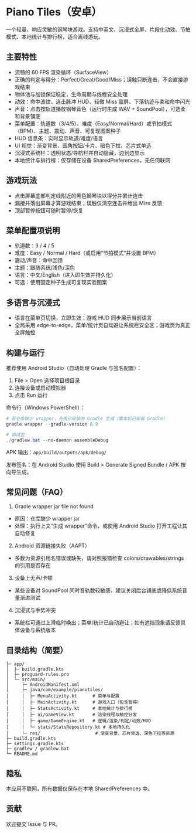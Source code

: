 # Piano Tiles（安卓）

一个轻量、响应灵敏的钢琴块游戏。支持中英文、沉浸式全屏、片段化动效、节拍模式、本地统计与排行榜，适合离线游玩。

## 主要特性
- 流畅的 60 FPS 渲染循环（SurfaceView）
- 正确的判定与得分：Perfect/Great/Good/Miss；误触只断连击，不会直接游戏结束
- 物体池与加锁保证稳定，生命周期与线程安全处理
- 动效：命中波纹、连击脉冲 HUD、轻微 Miss 震屏、下落轨迹与柔和命中闪光
- 声音：点击按轨道播放钢琴音色（运行时生成 WAV + SoundPool），可选柔和背景铺底
- 菜单配置：轨道数（3/4/5）、难度（Easy/Normal/Hard）或节拍模式（BPM）、主题、震动、声音、可复现图案种子
- HUD 信息条：实时显示轨道/难度/语言
- UI 视觉：渐变背景、圆角按钮/卡片、暗色下拉、芯片式单选
- 沉浸式系统栏：透明状态/导航栏并自动隐藏，边到边显示
- 本地统计与排行榜：仅存储在设备 SharedPreferences，无任何联网

## 游戏玩法
- 点击屏幕底部判定线附近的黑色钢琴块以得分并累计连击
- 漏接并落出屏幕才算游戏结束；误触仅清空连击并给出 Miss 反馈
- 顶部暂停按钮可随时暂停/恢复

## 菜单配置项说明
- 轨道数：3 / 4 / 5
- 难度：Easy / Normal / Hard（或启用“节拍模式”并设置 BPM）
- 震动/声音：命中回馈
- 主题：跟随系统/浅色/深色
- 语言：中文/English（进入即生效并持久化）
- 可选：使用固定种子生成可复现实验图案

## 多语言与沉浸式
- 语言在菜单页切换，立即生效；游戏 HUD 同步展示当前语言
- 全局采用 edge-to-edge，菜单/统计页自动避让系统栏安全区；游戏页为真正全屏触控

## 构建与运行
推荐使用 Android Studio（自动处理 Gradle 与签名配置）：
1) File > Open 选择项目根目录
2) 连接设备或启动模拟器
3) 点击 Run 运行

命令行（Windows PowerShell）：
```powershell
# 若仓库缺少 wrapper，先用已安装的 Gradle 生成（需本机已安装 Gradle）
gradle wrapper --gradle-version 8.9

# 调试包
./gradlew.bat --no-daemon assembleDebug
```
APK 输出：`app/build/outputs/apk/debug/`

发布签名：在 Android Studio 使用 Build > Generate Signed Bundle / APK 按向导生成。

## 常见问题（FAQ）
1) Gradle wrapper jar file not found
- 原因：仓库缺少 wrapper jar
- 处理：执行上文“生成 wrapper”命令，或使用 Android Studio 打开工程让其自动修复

2) Android 资源链接失败（AAPT）
- 多数为资源引用名错误或缺失，请对照报错检查 colors/drawables/strings 的引用是否存在

3) 设备上无声/卡顿
- 某些设备对 SoundPool 同时音轨数较敏感，建议关闭后台铺底或降低系统音量渐进测试

4) 沉浸式与手势冲突
- 系统栏可通过上滑临时唤出；菜单/统计已自动避让；如有遮挡现象请反馈具体设备与系统版本

## 目录结构（简要）
```
├─ app/
│  ├─ build.gradle.kts
│  ├─ proguard-rules.pro
│  └─ src/main/
│     ├─ AndroidManifest.xml
│     ├─ java/com/example/pianotiles/
│     │  ├─ MenuActivity.kt      # 菜单与配置
│     │  ├─ MainActivity.kt      # 游戏入口（包含暂停）
│     │  ├─ StatsActivity.kt     # 本地统计与排行榜
│     │  ├─ ui/GameView.kt       # 渲染线程与触控分发
│     │  ├─ game/GameEngine.kt   # 逻辑/渲染/判定/动效/HUD
│     │  └─ stats/StatsRepository.kt # 本地持久化
│     └─ res/                     # 渐变背景、芯片单选、深色下拉等资源
├─ build.gradle.kts
├─ settings.gradle.kts
├─ gradlew / gradlew.bat
└─ README.md
```

## 隐私
本应用不联网，所有数据仅保存在本地 SharedPreferences 中。

## 贡献
欢迎提交 Issue 与 PR。